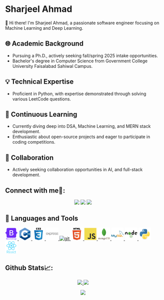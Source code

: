 # Sharjeel Ahmad
👋 Hi there! I'm Sharjeel Ahmad, a passionate software engineer focusing on Machine Learning and Deep Learning.

## 🌐 Academic Background

- Pursuing a Ph.D., actively seeking fall/spring 2025 intake opportunities.
- Bachelor's degree in Computer Science from Government College University Faisalabad Sahiwal Campus.

## 💡 Technical Expertise

- Proficient in Python, with expertise demonstrated through solving various LeetCode questions.

## 🚀 Continuous Learning

- Currently diving deep into DSA, Machine Learning, and MERN stack development.
- Enthusiastic about open-source projects and eager to participate in coding competitions.

## 🤝 Collaboration

- Actively seeking collaboration opportunities in AI, and full-stack development.

 ## Connect with me🤝:
<div align="center">
<!--     <a href="https://muhammad-arham.netlify.app/" target="_blank"><img src=""/></a> -->
    <a href="https://www.linkedin.com/in/sharjeelbhullar/" target="_blank"><img src="https://img.shields.io/badge/-Sharjeel%20Ahmad-0077B5?style=flat&logo=Linkedin&logoColor=white"/></a>
    <a target="_blank" href="mailto:sharjeelbhullar@gmail.com"><img src="https://img.shields.io/badge/-sharjeelbhullar@gmail.com-D14836?style=flat&logo=Gmail&logoColor=white"/></a>
    <a href="https://leetcode.com/u/sharjeelbhullar/" target="_blank"><img src="https://img.shields.io/badge/-Sharjeel%20Ahmad-FFA116?style=flat&logo=LeetCode&logoColor=white"/></a>
<!--     <a href="https://lablab.ai/u/@" target="_blank"><img src="https://img.shields.io/badge/-LabLab Profile-3B5998?style=flat&logo=LabLab&logoColor=white"/></a> -->
</div>


## 📧 Languages and Tools
<p align="left"> <a href="https://getbootstrap.com" target="_blank" rel="noreferrer"> <img src="https://raw.githubusercontent.com/devicons/devicon/master/icons/bootstrap/bootstrap-plain-wordmark.svg" alt="bootstrap" width="40" height="40"/> </a> <a href="https://www.w3schools.com/cpp/" target="_blank" rel="noreferrer"> <img src="https://raw.githubusercontent.com/devicons/devicon/master/icons/cplusplus/cplusplus-original.svg" alt="cplusplus" width="40" height="40"/> </a> <a href="https://www.w3schools.com/css/" target="_blank" rel="noreferrer"> <img src="https://raw.githubusercontent.com/devicons/devicon/master/icons/css3/css3-original-wordmark.svg" alt="css3" width="40" height="40"/> </a> <a href="https://expressjs.com" target="_blank" rel="noreferrer"> <img src="https://raw.githubusercontent.com/devicons/devicon/master/icons/express/express-original-wordmark.svg" alt="express" width="40" height="40"/> </a> <a href="https://git-scm.com/" target="_blank" rel="noreferrer"> <img src="https://www.vectorlogo.zone/logos/git-scm/git-scm-icon.svg" alt="git" width="40" height="40"/> </a> <a href="https://www.w3.org/html/" target="_blank" rel="noreferrer"> <img src="https://raw.githubusercontent.com/devicons/devicon/master/icons/html5/html5-original-wordmark.svg" alt="html5" width="40" height="40"/> </a> <a href="https://developer.mozilla.org/en-US/docs/Web/JavaScript" target="_blank" rel="noreferrer"> <img src="https://raw.githubusercontent.com/devicons/devicon/master/icons/javascript/javascript-original.svg" alt="javascript" width="40" height="40"/> </a> <a href="https://www.mongodb.com/" target="_blank" rel="noreferrer"> <img src="https://raw.githubusercontent.com/devicons/devicon/master/icons/mongodb/mongodb-original-wordmark.svg" alt="mongodb" width="40" height="40"/> </a> <a href="https://www.mysql.com/" target="_blank" rel="noreferrer"> <img src="https://raw.githubusercontent.com/devicons/devicon/master/icons/mysql/mysql-original-wordmark.svg" alt="mysql" width="40" height="40"/> </a> <a href="https://nodejs.org" target="_blank" rel="noreferrer"> <img src="https://raw.githubusercontent.com/devicons/devicon/master/icons/nodejs/nodejs-original-wordmark.svg" alt="nodejs" width="40" height="40"/> </a> <a href="https://www.python.org" target="_blank" rel="noreferrer"> <img src="https://raw.githubusercontent.com/devicons/devicon/master/icons/python/python-original.svg" alt="python" width="40" height="40"/> </a> <a href="https://reactjs.org/" target="_blank" rel="noreferrer"> <img src="https://raw.githubusercontent.com/devicons/devicon/master/icons/react/react-original-wordmark.svg" alt="react" width="40" height="40"/> </a> </p>

 ## Github Stats📈:
<p align="center">
    <a href="https://github.com/sharjeelbhullar">
        <img height="180em" src="https://github-readme-stats-git-masterrstaa-rickstaa.vercel.app/api?username=sharjeelbhullar&show_icons=true&theme=gotham&include_all_commits=true&count_private=true&hide_border=true"/>
        <img height="180em" src="https://github-readme-stats-eight-theta.vercel.app/api/top-langs/?username=sharjeelbhullar&langs_count=12&layout=compact&langs_count=8&theme=gotham&include_all_commits=true&count_private=true&hide_border=true" />
    </a>
</p>



 <p align="center">
   <a href="https://github.com/sharjeelbhullar"> 
     <img width="80%" src="https://github-readme-streak-stats.herokuapp.com/?user=sharjeelbhullar&show_icons=true&locale=en&layout=demo&theme=gotham&hide_border=true" /> 
   </a>  
 </p>

<br>

#

<!-- <div align="center">
  <a href="https://github.com/sharjeelbhullar">
    <img src="https://quotes-github-readme.vercel.app/api?theme=dark">
  </a>
 </div> -->
